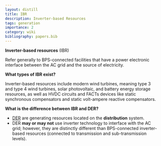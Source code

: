 ```yaml
---
layout: distill
title: IBR
description: Inverter-based Resources
tags: generation
importance: 2
category: wiki
bibliography: papers.bib
---
```


**Inverter-based resources** (IBR) <d-cite key="nerc2023inverter"></d-cite>

Refer generally to BPS-connected facilities that have a power electronic interface between the AC grid and the source of electricity.

**What types of IBR exist?**

Inverter-based resources include modern wind turbines, meaning type 3 and type 4 wind turbines, solar photovoltaic, and battery energy storage resources, as well as HVDC circuits and FACTs devices like static synchronous compensators and static volt-ampere reactive compensators.

**What is the difference between IBR and DER?**

- [DER](/pswiki/distributed-energy-resources) are generating resources located on the **distribution** system.
- DER **may or may not** use inverter technology to interface with the AC grid; however, they are distinctly different than BPS-connected inverter-based resources (connected to transmission and sub-transmission levels).
